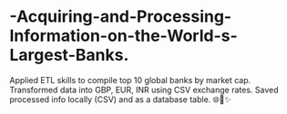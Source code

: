 # -Acquiring-and-Processing-Information-on-the-World-s-Largest-Banks.
Applied ETL skills to compile top 10 global banks by market cap. Transformed data into GBP, EUR, INR using CSV exchange rates. Saved processed info locally (CSV) and as a database table. 🌐💼✨
